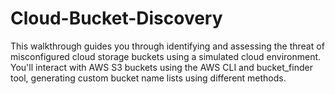 # Cloud-Bucket-Discovery
This walkthrough guides you through identifying and assessing the threat of misconfigured cloud storage buckets using a simulated cloud environment. You'll interact with AWS S3 buckets using the AWS CLI and bucket_finder tool, generating custom bucket name lists using different methods.
